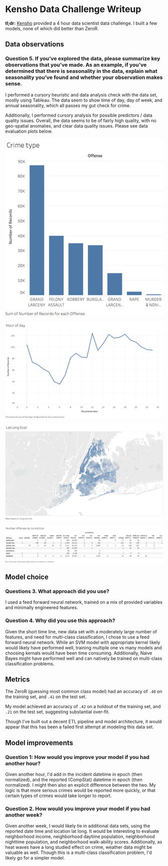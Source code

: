 # Kensho Data Challenge Writeup

**tl;dr:** [Kensho](https://www.kensho.com/) provided a 4 hour data scientist data challenge. I built a few models, 
none of which did better than ZeroR. 

## Data observations

### Question 5. If you’ve explored the data, please summarize key observations that you’ve made. As an example, if you’ve determined that there is seasonality in the data, explain what seasonality you’ve found and whether your observation makes sense.

I performed a cursory heuristic and data analysis check with the data set, mostly using Tableau. The data seem to show 
time of day, day of week, and annual seasonality, which all passes my gut check for crime.   

Additionally, I performed cursory analysis for possible predictors / data quality issues. Overall, the data seems to be of 
fairly high quality, with no geo-spatial anomalies, and clear data quality issues. Please see data evaluation plots 
below.

![](eda_images/Crime_type.png)

![](eda_images/Hour_of_day.png)

![](eda_images/LatLong_Eval.png)

![](eda_images/Number_offenses_by_Jursidction.png)

## Model choice

### Questions 3. What approach did you use?
I used a feed forward neural network, trained on a mix of provided variables and minimally engineered features.  

### Question 4. Why did you use this approach?
Given the short time line, new data set with a moderately large number of features, and need for multi-class 
classification, I chose to use a feed forward neural network. While an SVM model with appropriate kernel likely would 
likely have performed well, training multiple one vs many models and choosing kernals would have been time consuming. 
Additionally, Naive Bayes might have performed well and can natively be trained on multi-class classification problems.  

## Metrics

The ZeroR (guessing most common class model) had an accuracy of `.40` on the training set, and `.41` on the test set. 

My model achieved an accuracy of `.42` on a holdout of the training set, and `.21` on the test set, suggesting 
substantial over-fit.  

Though I've built out a decent ETL pipeline and model architecture, it would appear that this has been a failed first 
attempt at modeling this data set.

## Model improvements

### Question 1: How would you improve your model if you had another hour?
Given another hour, I'd add in the incident datetime in epoch (then normalized), and the reported (CompStat) datetime 
in epoch (then normalized). I might then also an explicit difference between the two. My logic is that more serious
crimes would be reported more quickly, or that certain types of crimes would take longer to report. 

### Question 2. How would you improve your model if you had another week?
Given another week, I would likely tie in additional data sets, using the reported date time and location lat long. It 
would be interesting to evaluate neighborhood income, neighborhood daytime population, neighborhood nighttime population, 
and neighborhood walk-ability scores. Additionally, as heat waves have a long studied effect on crime, weather data 
might be valuable as well. Though this is a multi-class classification problem, I'd likely go for a simpler model.   